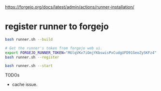 https://forgejo.org/docs/latest/admin/actions/runner-installation/

# register runner to forgejo

```sh
bash runner.sh --build

# Get the runner's token from forgejo web ui.
export FORGEJO_RUNNER_TOKEN="MGlqVKv7iOmjYKbswisPxCudgUFD91GeoZySKFz4"
bash runner.sh --register

bash runner.sh --start
```

TODOs

- cache issue.
